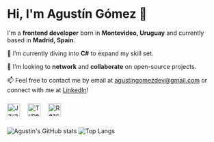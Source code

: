 # Hi, I'm Agustín Gómez 👋

I'm a **frontend developer** born in **Montevideo, Uruguay** and currently based in **Madrid, Spain**.

🌱 I’m currently diving into **C#** to expand my skill set.

👯 I’m looking to **network** and **collaborate** on open-source projects.

📫 Feel free to contact me by email at [agustingomezdev@gmail.com](mailto:agustingomezdev@gmail.com) or connect with me at [LinkedIn](https://www.linkedin.com/in/agustingomezblanco/)!

###

<div align="left">
  <img src="https://cdn.jsdelivr.net/gh/devicons/devicon/icons/javascript/javascript-original.svg" height="30" alt="JavaScript logo" />
  <img width="10" />
  <img src="https://cdn.jsdelivr.net/gh/devicons/devicon/icons/typescript/typescript-original.svg" height="30" alt="TypeScript logo" />
  <img width="10" />
  <img src="https://cdn.jsdelivr.net/gh/devicons/devicon/icons/react/react-original.svg" height="30" alt="React logo" />
</div>

###

![Agustin's GitHub stats](https://github-readme-stats.vercel.app/api?username=agustingomezdev&theme=dark&show_icons=true&icon_color=3a84ff&hide_rank=true&hide_title=true)
![Top Langs](https://github-readme-stats.vercel.app/api/top-langs/?username=AgustinGomezDev&layout=compact&theme=dark)
